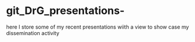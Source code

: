 # git_DrG_presentations-
here I store some of my recent presentations wiith a view to show case my dissemination activity
